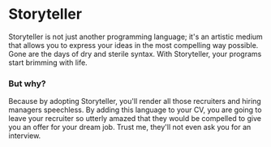 # Storyteller

Storyteller is not just another programming language; it's an artistic medium that allows you to express your ideas in the most compelling way possible. Gone are the days of  dry and sterile syntax. With Storyteller, your programs start brimming with life.

### But why?

Because by adopting Storyteller, you'll render all those recruiters and hiring managers speechless. By adding this language to your CV, you are going to leave your recruiter so utterly amazed that they would be compelled to give you an offer for your dream job. Trust me, they'll not even ask you for an interview.
